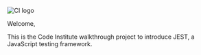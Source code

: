 ![CI logo](https://codeinstitute.s3.amazonaws.com/fullstack/ci_logo_small.png)

Welcome,

This is the Code Institute walkthrough project to introduce JEST, a JavaScript testing framework.
